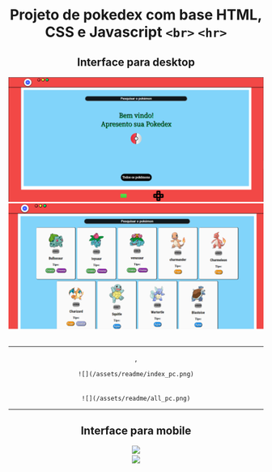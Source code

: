 
<div align="center">

# Projeto de pokedex com base HTML, CSS e Javascript `<br>` `<hr>`

</div>
<div align="center">




## Interface para desktop

</div>
<div align="center">
    <img src="./readme/index_pc.png">
    <br>
    <img src="./readme/all_pc.png">
</div>
<br> <hr>
<div align="center">

,


    ![](/assets/readme/index_pc.png)
    

    ![](/assets/readme/all_pc.png)








































---




































## Interface para mobile

</div>
<div align="center">
    <img src="/assets/readme/index_cell.png">
    <br>
    <img src="/assets/readme/all_cell.png">
</div>
